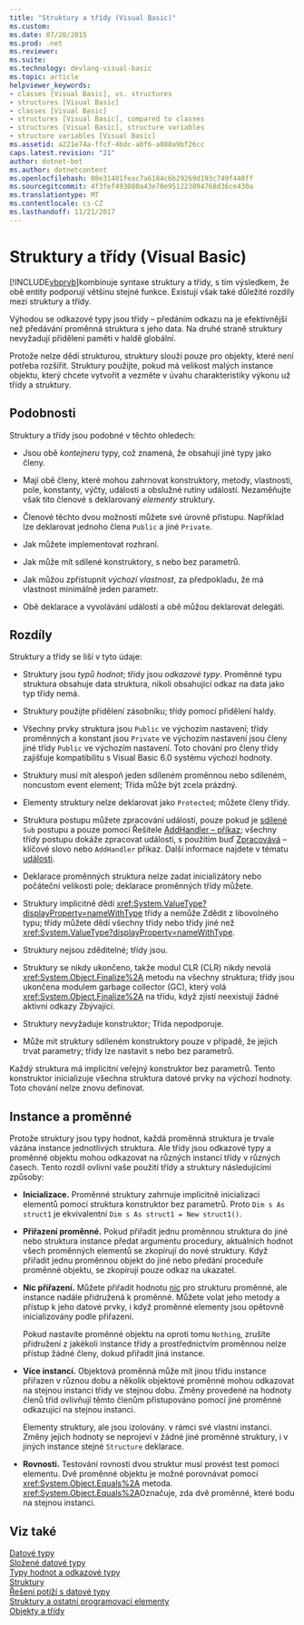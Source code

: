 ```yaml
---
title: "Struktury a třídy (Visual Basic)"
ms.custom: 
ms.date: 07/20/2015
ms.prod: .net
ms.reviewer: 
ms.suite: 
ms.technology: devlang-visual-basic
ms.topic: article
helpviewer_keywords:
- classes [Visual Basic], vs. structures
- structures [Visual Basic]
- classes [Visual Basic]
- structures [Visual Basic], compared to classes
- structures [Visual Basic], structure variables
- structure variables [Visual Basic]
ms.assetid: a221e74a-ffcf-4bdc-a0f6-a088a9bf26cc
caps.latest.revision: "21"
author: dotnet-bot
ms.author: dotnetcontent
ms.openlocfilehash: 08e31481feac7a6184c6b29269d193c749f440ff
ms.sourcegitcommit: 4f3fef493080a43e70e951223894768d36ce430a
ms.translationtype: MT
ms.contentlocale: cs-CZ
ms.lasthandoff: 11/21/2017
---
```

# <a name="structures-and-classes-visual-basic"></a>Struktury a třídy (Visual Basic)
[!INCLUDE[vbprvb](~/includes/vbprvb-md.md)]kombinuje syntaxe struktury a třídy, s tím výsledkem, že obě entity podporují většinu stejné funkce. Existují však také důležité rozdíly mezi struktury a třídy.  
  
 Výhodou se odkazové typy jsou třídy – předáním odkazu na je efektivnější než předávání proměnná struktura s jeho data. Na druhé straně struktury nevyžadují přidělení paměti v haldě globální.  
  
 Protože nelze dědí strukturou, struktury slouží pouze pro objekty, které není potřeba rozšířit. Struktury použijte, pokud má velikost malých instance objektu, který chcete vytvořit a vezměte v úvahu charakteristiky výkonu už třídy a struktury.  
  
## <a name="similarities"></a>Podobnosti  
 Struktury a třídy jsou podobné v těchto ohledech:  
  
-   Jsou obě *kontejneru* typy, což znamená, že obsahují jiné typy jako členy.  
  
-   Mají obě členy, které mohou zahrnovat konstruktory, metody, vlastnosti, pole, konstanty, výčty, události a obslužné rutiny událostí. Nezaměňujte však tito členové s deklarovaný *elementy* struktury.  
  
-   Členové těchto dvou možností můžete své úrovně přístupu. Například lze deklarovat jednoho člena `Public` a jiné `Private`.  
  
-   Jak můžete implementovat rozhraní.  
  
-   Jak může mít sdílené konstruktory, s nebo bez parametrů.  
  
-   Jak můžou zpřístupnit *výchozí vlastnost*, za předpokladu, že má vlastnost minimálně jeden parametr.  
  
-   Obě deklarace a vyvolávání událostí a obě můžou deklarovat delegáti.  
  
## <a name="differences"></a>Rozdíly  
 Struktury a třídy se liší v tyto údaje:  
  
-   Struktury jsou *typů hodnot*; třídy jsou *odkazové typy*. Proměnné typu struktura obsahuje data struktura, nikoli obsahující odkaz na data jako typ třídy nemá.  
  
-   Struktury použijte přidělení zásobníku; třídy pomocí přidělení haldy.  
  
-   Všechny prvky struktura jsou `Public` ve výchozím nastavení; třídy proměnných a konstant jsou `Private` ve výchozím nastavení jsou členy jiné třídy `Public` ve výchozím nastavení. Toto chování pro členy třídy zajišťuje kompatibilitu s Visual Basic 6.0 systému výchozí hodnoty.  
  
-   Struktury musí mít alespoň jeden sdíleném proměnnou nebo sdíleném, noncustom event element; Třída může být zcela prázdný.  
  
-   Elementy struktury nelze deklarovat jako `Protected`; můžete členy třídy.  
  
-   Struktura postupu můžete zpracování událostí, pouze pokud je [sdílené](../../../../visual-basic/language-reference/modifiers/shared.md) `Sub` postupu a pouze pomocí Řešitele [AddHandler – příkaz](../../../../visual-basic/language-reference/statements/addhandler-statement.md); všechny třídy postupu dokáže zpracovat události, s použitím buď [ Zpracovává](../../../../visual-basic/language-reference/statements/handles-clause.md) – klíčové slovo nebo `AddHandler` příkaz. Další informace najdete v tématu [události](../../../../visual-basic/programming-guide/language-features/events/index.md).  
  
-   Deklarace proměnných struktura nelze zadat inicializátory nebo počáteční velikosti pole; deklarace proměnných třídy můžete.  
  
-   Struktury implicitně dědí <xref:System.ValueType?displayProperty=nameWithType> třídy a nemůže Zdědit z libovolného typu; třídy můžete dědí všechny třídy nebo třídy jiné než <xref:System.ValueType?displayProperty=nameWithType>.  
  
-   Struktury nejsou zděditelné; třídy jsou.  
  
-   Struktury se nikdy ukončeno, takže modul CLR (CLR) nikdy nevolá <xref:System.Object.Finalize%2A> metodu na všechny struktura; třídy jsou ukončena modulem garbage collector (GC), který volá <xref:System.Object.Finalize%2A> na třídu, když zjistí neexistují žádné aktivní odkazy Zbývající.  
  
-   Struktury nevyžaduje konstruktor; Třída nepodporuje.  
  
-   Může mít struktury sdíleném konstruktory pouze v případě, že jejich trvat parametry; třídy lze nastavit s nebo bez parametrů.  
  
 Každý struktura má implicitní veřejný konstruktor bez parametrů. Tento konstruktor inicializuje všechna struktura datové prvky na výchozí hodnoty. Toto chování nelze znovu definovat.  
  
## <a name="instances-and-variables"></a>Instance a proměnné  
 Protože struktury jsou typy hodnot, každá proměnná struktura je trvale vázána instance jednotlivých struktura. Ale třídy jsou odkazové typy a proměnné objektu mohou odkazovat na různých instancí třídy v různých časech. Tento rozdíl ovlivní vaše použití třídy a struktury následujícími způsoby:  
  
-   **Inicializace.** Proměnné struktury zahrnuje implicitně inicializaci elementů pomocí struktura konstruktor bez parametrů. Proto `Dim s As struct1` je ekvivalentní `Dim s As struct1 = New struct1()`.  
  
-   **Přiřazení proměnné.** Pokud přiřadit jednu proměnnou struktura do jiné nebo struktura instance předat argumentu procedury, aktuálních hodnot všech proměnných elementů se zkopírují do nové struktury. Když přiřadit jednu proměnnou objekt do jiné nebo předání proceduře proměnné objektu, se zkopírují pouze odkaz na ukazatel.  
  
-   **Nic přiřazení.** Můžete přiřadit hodnotu [nic](../../../../visual-basic/language-reference/nothing.md) pro strukturu proměnné, ale instance nadále přidružená k proměnné. Můžete volat jeho metody a přístup k jeho datové prvky, i když proměnné elementy jsou opětovně inicializovány podle přiřazení.  
  
     Pokud nastavíte proměnné objektu na oproti tomu `Nothing`, zrušíte přidružení z jakékoli instance třídy a prostřednictvím proměnnou nelze přístup žádné členy, dokud přiřadit jiná instance.  
  
-   **Více instancí.** Objektová proměnná může mít jinou třídu instance přiřazen v různou dobu a několik objektové proměnné mohou odkazovat na stejnou instanci třídy ve stejnou dobu. Změny provedené na hodnoty členů tříd ovlivňují těmto členům přistupováno pomocí jiné proměnné odkazující na stejnou instanci.  
  
     Elementy struktury, ale jsou izolovány. v rámci své vlastní instanci. Změny jejich hodnoty se neprojeví v žádné jiné proměnné struktury, i v jiných instance stejné `Structure` deklarace.  
  
-   **Rovnosti.** Testování rovnosti dvou struktur musí provést test pomocí elementu. Dvě proměnné objektu je možné porovnávat pomocí <xref:System.Object.Equals%2A> metoda. <xref:System.Object.Equals%2A>Označuje, zda dvě proměnné, které bodu na stejnou instanci.  
  
## <a name="see-also"></a>Viz také  
 [Datové typy](../../../../visual-basic/programming-guide/language-features/data-types/index.md)  
 [Složené datové typy](../../../../visual-basic/programming-guide/language-features/data-types/composite-data-types.md)  
 [Typy hodnot a odkazové typy](../../../../visual-basic/programming-guide/language-features/data-types/value-types-and-reference-types.md)  
 [Struktury](../../../../visual-basic/programming-guide/language-features/data-types/structures.md)  
 [Řešení potíží s datové typy](../../../../visual-basic/programming-guide/language-features/data-types/troubleshooting-data-types.md)  
 [Struktury a ostatní programovací elementy](../../../../visual-basic/programming-guide/language-features/data-types/structures-and-other-programming-elements.md)  
 [Objekty a třídy](../../../../visual-basic/programming-guide/language-features/objects-and-classes/index.md)
